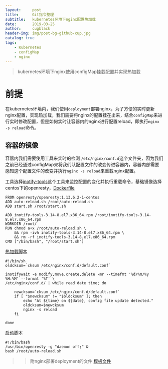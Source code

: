 ```yaml
---
layout:     post
title:      Git指令整理
subtitle:   kubernetes环境下nginx配置热加载
date:       2019-03-25
author:     cugblack
header-img: img/post-bg-github-cup.jpg
catalog: true
tags:
    - Kubernetes
    - configMap
    - nginx
---
```

>kubernetes环境下nginx使用configMap挂载配置并实现热加载

# 前提

在kubernetes环境内，我们使用`deployment`部署nginx，为了方便的实时更新nginx配置，实现热加载，我们需要将nginx的配置挂在出来，结合`configMap`来进行实时修改配置，但是如何实时让容器内的nginx进行配置reload，即执行`nginx -s reload`命令。

## 容器的镜像

容器内我们需要使用工具来实时的检测 `/etc/nginx/conf.d`这个文件夹，因为我们之前已经通过configMap来将我们队配置文件的改变传进容器内，容器内部需要感知这个配置文件的改变并执行`nginx -s reload`来重载nginx配置。

工具选择[inotify-tools](https://github.com/rvoicilas/inotify-tools)这个工具来监控配置的变化并执行重载命令，基础镜像选择centos下的openresty，[Dockerfile](https://raw.githubusercontent.com/cugblack/dockerfile/master/nginx/new/Dockerfile)


```angular2html
FROM openresty/openresty:1.13.6.2-1-centos
ADD auto-reload.sh /root/auto-reload.sh
ADD start.sh /root/start.sh

ADD inotify-tools-3.14-8.el7.x86_64.rpm /root/inotify-tools-3.14-8.el7.x86_64.rpm 
WORKDIR /root/
RUN chmod a+x /root/auto-reload.sh \
    && rpm -ivh inotify-tools-3.14-8.el7.x86_64.rpm \
    && rm -rf inotify-tools-3.14-8.el7.x86_64.rpm
CMD ["/bin/bash", "/root/start.sh"]
``````

[热加载脚本](https://raw.githubusercontent.com/cugblack/dockerfile/master/nginx/new/auto-reload.sh)
```
#!/bin/sh
oldcksum=`cksum /etc/nginx/conf.d/default.conf`

inotifywait -e modify,move,create,delete -mr --timefmt '%d/%m/%y %H:%M' --format '%T' \
/etc/nginx/conf.d/ | while read date time; do

    newcksum=`cksum /etc/nginx/conf.d/default.conf`
    if [ "$newcksum" != "$oldcksum" ]; then
        echo "At ${time} on ${date}, config file update detected."
        oldcksum=$newcksum
        nginx -s reload
    fi

done
```

[启动脚本](https://raw.githubusercontent.com/cugblack/dockerfile/master/nginx/new/start.sh)
```angular2html
#!/bin/bash
/usr/bin/openresty -g "daemon off;" &
bash /root/auto-reload.sh
```
>>附nginx部署deployment的文件 [模板文件](https://raw.githubusercontent.com/cugblack/dockerfile/master/nginx/deployment.yaml)
